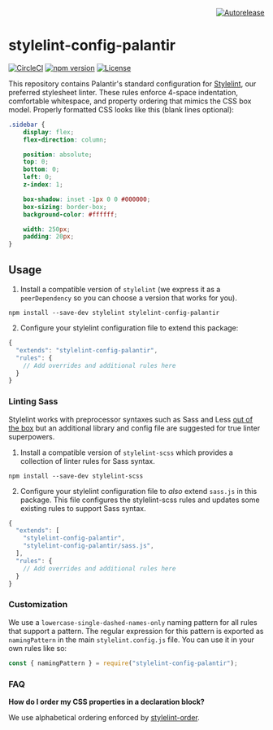 <p align="right">
<a href="https://autorelease.general.dmz.palantir.tech/palantir/stylelint-config-palantir"><img src="https://img.shields.io/badge/Perform%20an-Autorelease-success.svg" alt="Autorelease"></a>
</p>

# stylelint-config-palantir

[![CircleCI](https://circleci.com/gh/palantir/stylelint-config-palantir.svg?style=shield&circle-token=f4447e3c4df0f0edee55b1f1823f07bb43c94604)](https://circleci.com/gh/palantir/stylelint-config-palantir)
[![npm version](https://badge.fury.io/js/stylelint-config-palantir.svg)](https://badge.fury.io/js/stylelint-config-palantir)
[![License](https://img.shields.io/badge/License-Apache%202.0-blue.svg)](https://opensource.org/licenses/Apache-2.0)

This repository contains Palantir's standard configuration for [Stylelint](https://github.com/stylelint/stylelint), our preferred stylesheet linter. These rules enforce 4-space indentation, comfortable whitespace, and property ordering that mimics the CSS box model. Properly formatted CSS looks like this (blank lines optional):

```css
.sidebar {
    display: flex;
    flex-direction: column;

    position: absolute;
    top: 0;
    bottom: 0;
    left: 0;
    z-index: 1;

    box-shadow: inset -1px 0 0 #000000;
    box-sizing: border-box;
    background-color: #ffffff;

    width: 250px;
    padding: 20px;
}
```

## Usage

1. Install a compatible version of `stylelint` (we express it as a `peerDependency` so you can choose a version that works for you).

  ```
  npm install --save-dev stylelint stylelint-config-palantir
  ```

2. Configure your stylelint configuration file to extend this package:

  ```js
  {
    "extends": "stylelint-config-palantir",
    "rules": {
      // Add overrides and additional rules here
    }
  }
  ```

### Linting Sass

Stylelint works with preprocessor syntaxes such as Sass and Less [out of the box](http://stylelint.io/user-guide/css-processors/) but an additional library and config file are suggested for true linter superpowers.

1. Install a compatible version of `stylelint-scss` which provides a collection of linter rules for Sass syntax.
  ```
  npm install --save-dev stylelint-scss
  ```

2. Configure your stylelint configuration file to _also_ extend `sass.js` in this package.
  This file configures the stylelint-scss rules and updates some existing rules to support Sass syntax.

  ```js
  {
    "extends": [
      "stylelint-config-palantir",
      "stylelint-config-palantir/sass.js",
    ],
    "rules": {
      // Add overrides and additional rules here
    }
  }
  ```

### Customization

We use a `lowercase-single-dashed-names-only` naming pattern for all rules that support a pattern. The regular expression for this pattern is exported as `namingPattern` in the main `stylelint.config.js` file. You can use it in your own rules like so:

```js
const { namingPattern } = require("stylelint-config-palantir");
```

### FAQ

__How do I order my CSS properties in a declaration block?__

We use alphabetical ordering enforced by [stylelint-order](https://github.com/hudochenkov/stylelint-order/blob/master/rules/properties-alphabetical-order/README.md).
